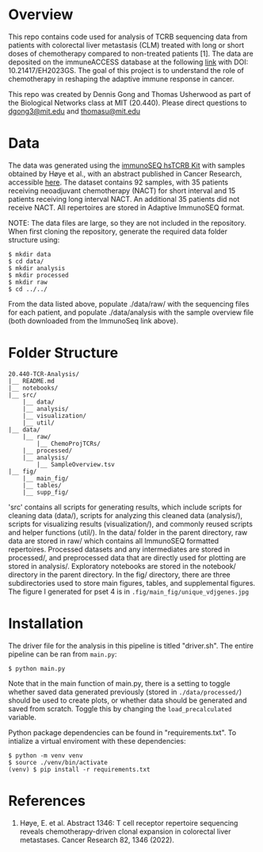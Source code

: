 # Overview

This repo contains  code used for analysis of TCRB sequencing data from patients with colorectal liver metastasis (CLM) treated with long or short doses of chemotherapy compared to non-treated patients [1]. The data are deposited on the immuneACCESS database at the following [link](https://clients.adaptivebiotech.com/pub/ad7a2d37-a0bc-4d88-813e-6dd7d762a65b) with DOI: 10.21417/EH2023GS. The goal of this project is to understand the role of chemotherapy in reshaping the adaptive immune response in cancer.

This repo was created by Dennis Gong and Thomas Usherwood as part of the Biological Networks class at MIT (20.440). Please direct questions to dgong3@mit.edu and thomasu@mit.edu

# Data

The data was generated using the [immunoSEQ hsTCRB Kit](https://www.immunoseq.com/) with samples obtained by Høye et al., with an abstract published in Cancer Research, accessible [here](https://aacrjournals.org/cancerres/article/82/12_Supplement/1346/699749/Abstract-1346-T-cell-receptor-repertoire). The dataset contains 92 samples, with 35 patients receiving neoadjuvant chemotherapy (NACT) for short interval and 15 patients receiving long interval NACT. An additional 35 patients did not receive NACT. All repertoires are stored in Adaptive ImmunoSEQ format. 

NOTE: The data files are large, so they are not included in the repository. When first cloning the repository, generate the required data folder structure using:
```
$ mkdir data
$ cd data/
$ mkdir analysis
$ mkdir processed
$ mkdir raw
$ cd ../../
```

From the data listed above, populate ./data/raw/ with the sequencing files for each patient, and populate ./data/analysis with the sample overview file (both downloaded from the ImmunoSeq link above).

# Folder Structure

```
20.440-TCR-Analysis/
|__ README.md		
|__ notebooks/						
|__ src/ 						
	|__ data/ 					
	|__ analysis/ 				
	|__ visualization/ 			
	|__ util/ 					
|__ data/						
	|__ raw/					
		|__ ChemoProjTCRs/	
	|__ processed/				
	|__ analysis/				
		|__ SampleOverview.tsv		
|__ fig/ 						
	|__ main_fig/				
	|__ tables/					
	|__ supp_fig/				
```
'src' contains all scripts for generating results, which include scripts for cleaning data (data/), scripts for analyzing this cleaned data (analysis/), scripts for visualizing results (visualization/), and commonly reused scripts and helper functions (util/). In the data/ folder in the parent directory, raw data are stored in raw/ which contains all ImmunoSEQ formatted repertoires. Processed datasets and any intermediates are stored in processed/, and preprocessed data that are directly used for plotting are stored in analysis/. Exploratory notebooks are stored in the notebook/ directory in the parent directory. In the fig/ directory, there are three subdirectories used to store main figures, tables, and supplemental figures. The figure I generated for pset 4 is in `.fig/main_fig/unique_vdjgenes.jpg`

# Installation

The driver file for the analysis in this pipeline is titled "driver.sh". The entire pipeline can be ran from `main.py`:
```
$ python main.py
```
Note that in the main function of main.py, there is a setting to toggle whether saved data generated previously (stored in `./data/processed/`) should be used to create plots, or whether data should be generated and saved from scratch. Toggle this by changing the `load_precalculated` variable.

Python package dependencies can be found in "requirements.txt". To intialize a virtual enviroment with these dependencies:
```
$ python -m venv venv
$ source ./venv/bin/activate
(venv) $ pip install -r requirements.txt
```

# References

1. Høye, E. et al. Abstract 1346: T cell receptor repertoire sequencing reveals chemotherapy-driven clonal expansion in colorectal liver metastases. Cancer Research 82, 1346 (2022).

